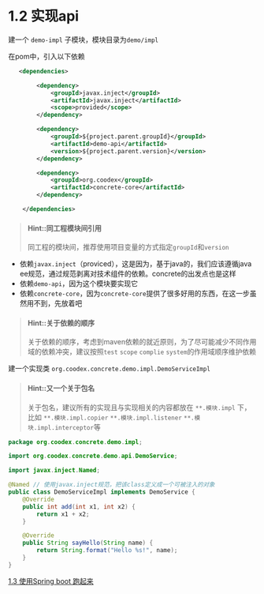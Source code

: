 # 1.2 实现api

建一个 `demo-impl` 子模块，模块目录为`demo/impl`

在pom中，引入以下依赖

```xml
   <dependencies>

        <dependency>
            <groupId>javax.inject</groupId>
            <artifactId>javax.inject</artifactId>
            <scope>provided</scope>
        </dependency>

        <dependency>
            <groupId>${project.parent.groupId}</groupId>
            <artifactId>demo-api</artifactId>
            <version>${project.parent.version}</version>
        </dependency>

        <dependency>
            <groupId>org.coodex</groupId>
            <artifactId>concrete-core</artifactId>
        </dependency>

    </dependencies>
```

> #### Hint::同工程模块间引用
>
> 同工程的模块间，推荐使用项目变量的方式指定`groupId`和`version`

- 依赖`javax.inject`（proviced），这是因为，基于java的，我们应该遵循java ee规范，通过规范剥离对技术组件的依赖。concrete的出发点也是这样 
- 依赖`demo-api`，因为这个模块要实现它
- 依赖`concrete-core`，因为`concrete-core`提供了很多好用的东西，在这一步虽然用不到，先放着吧

> #### Hint::关于依赖的顺序
>
> 关于依赖的顺序，考虑到maven依赖的就近原则，为了尽可能减少不同作用域的依赖冲突，建议按照`test` `scope` `complie` `system`的作用域顺序维护依赖

建一个实现类 `org.coodex.concrete.demo.impl.DemoServiceImpl`

> #### Hint::又一个关于包名
>
> 关于包名，建议所有的实现且与实现相关的内容都放在 `**.模块.impl` 下，比如 `**.模块.impl.copier` `**.模块.impl.listener` `**.模块.impl.interceptor`等

```java
package org.coodex.concrete.demo.impl;

import org.coodex.concrete.demo.api.DemoService;

import javax.inject.Named;

@Named // 使用javax.inject规范，把该class定义成一个可被注入的对象
public class DemoServiceImpl implements DemoService {
    @Override
    public int add(int x1, int x2) {
        return x1 + x2;
    }

    @Override
    public String sayHello(String name) {
        return String.format("Hello %s!", name);
    }
}
```

[1.3 使用Spring boot 跑起来](step1_3.md)